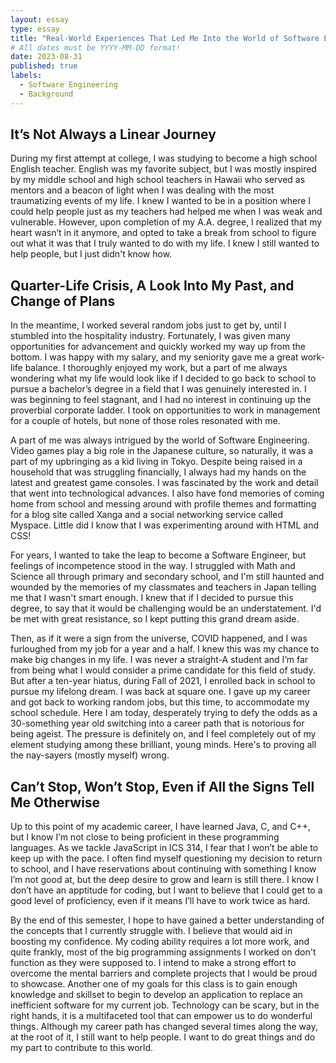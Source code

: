 ```yaml
---
layout: essay
type: essay
title: "Real-World Experiences That Led Me Into the World of Software Engineering"
# All dates must be YYYY-MM-DD format!
date: 2023-08-31
published: true
labels:
  - Software Engineering
  - Background
---
```


## It’s Not Always a Linear Journey

During my first attempt at college, I was studying to become a high school English teacher. English was my favorite subject, but I was mostly inspired by my middle school and high school teachers in Hawaii who served as mentors and a beacon of light when I was dealing with the most traumatizing events of my life. I knew I wanted to be in a position where I could help people just as my teachers had helped me when I was weak and vulnerable. However, upon completion of my A.A. degree, I realized that my heart wasn’t in it anymore, and opted to take a break from school to figure out what it was that I truly wanted to do with my life. I knew I still wanted to help people, but I just didn't know how. 

## Quarter-Life Crisis, A Look Into My Past, and Change of Plans

In the meantime, I worked several random jobs just to get by, until I stumbled into the hospitality industry. Fortunately, I was given many opportunities for advancement and quickly worked my way up from the bottom. I was happy with my salary, and my seniority gave me a great work-life balance. I thoroughly enjoyed my work, but a part of me always wondering what my life would look like if I decided to go back to school to pursue a bachelor’s degree in a field that I was genuinely interested in. I was beginning to feel stagnant, and I had no interest in continuing up the proverbial corporate ladder. I took on opportunities to work in management for a couple of hotels, but none of those roles resonated with me. 

A part of me was always intrigued by the world of Software Engineering. Video games play a big role in the Japanese culture, so naturally, it was a part of my upbringing as a kid living in Tokyo. Despite being raised in a household that was struggling financially, I always had my hands on the latest and greatest game consoles. I was fascinated by the work and detail that went into technological advances. I also have fond memories of coming home from school and messing around with profile themes and formatting for a blog site called Xanga and a social networking service called Myspace. Little did I know that I was experimenting around with HTML and CSS! 

For years, I wanted to take the leap to become a Software Engineer, but feelings of incompetence stood in the way. I struggled with Math and Science all through primary and secondary school, and I'm still haunted and wounded by the memories of my classmates and teachers in Japan telling me that I wasn't smart enough. I knew that if I decided to pursue this degree, to say that it would be challenging would be an understatement. I'd be met with great resistance, so I kept putting this grand dream aside. 

Then, as if it were a sign from the universe, COVID happened, and I was furloughed from my job for a year and a half. I knew this was my chance to make big changes in my life. I was never a straight-A student and I’m far from being what I would consider a prime candidate for this field of study. But after a ten-year hiatus, during Fall of 2021, I enrolled back in school to pursue my lifelong dream. I was back at square one. I gave up my career and got back to working random jobs, but this time, to accommodate my school schedule. Here I am today, desperately trying to defy the odds as a 30-something year old switching into a career path that is notorious for being ageist. The pressure is definitely on, and I feel completely out of my element studying among these brilliant, young minds. Here's to proving all the nay-sayers (mostly myself) wrong. 

## Can’t Stop, Won’t Stop, Even if All the Signs Tell Me Otherwise
Up to this point of my academic career, I have learned Java, C, and C++, but I know I’m not close to being proficient in these programming languages. As we tackle JavaScript in ICS 314, I fear that I won’t be able to keep up with the pace. I often find myself questioning my decision to return to school, and I have reservations about continuing with something I know I’m not good at, but the deep desire to grow and learn is still there. I know I don’t have an apptitude for coding, but I want to believe that I could get to a good level of proficiency, even if it means I’ll have to work twice as hard. 

By the end of this semester, I hope to have gained a better understanding of the concepts that I currently struggle with. I believe that would aid in boosting my confidence. My coding ability requires a lot more work, and quite frankly, most of the big programming assignments I worked on don't function as they were supposed to. I intend to make a strong effort to overcome the mental barriers and complete projects that I would be proud to showcase. Another one of my goals for this class is to gain enough knowledge and skillset to begin to develop an application to replace an inefficient software for my current job. Technology can be scary, but in the right hands, it is a multifaceted tool that can empower us to do wonderful things. Although my career path has changed several times along the way, at the root of it, I still want to help people. I want to do great things and do my part to contribute to this world.
